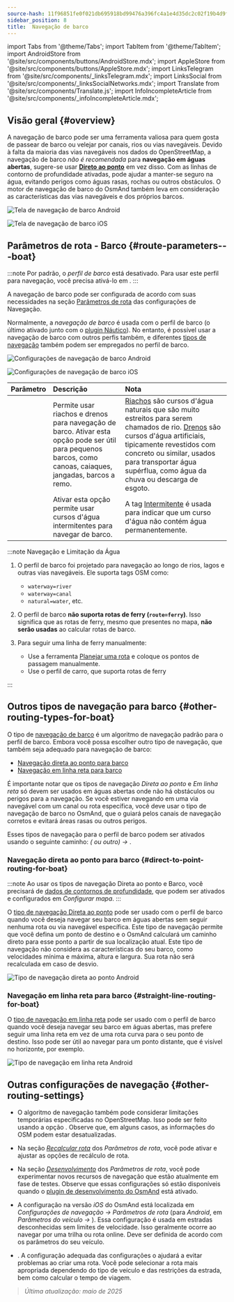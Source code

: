 ```yaml
---
source-hash: 11f96851fe0f021db695918bd99476a396fc4a1e4d35dc2c02f19b4d9f965751
sidebar_position: 8
title:  Navegação de barco
---
```

import Tabs from '@theme/Tabs';
import TabItem from '@theme/TabItem';
import AndroidStore from '@site/src/components/buttons/AndroidStore.mdx';
import AppleStore from '@site/src/components/buttons/AppleStore.mdx';
import LinksTelegram from '@site/src/components/_linksTelegram.mdx';
import LinksSocial from '@site/src/components/_linksSocialNetworks.mdx';
import Translate from '@site/src/components/Translate.js';
import InfoIncompleteArticle from '@site/src/components/_infoIncompleteArticle.mdx';



## Visão geral {#overview}

A navegação de barco pode ser uma ferramenta valiosa para quem gosta de passear de barco ou velejar por canais, rios ou vias navegáveis. Devido à falta da maioria das vias navegáveis nos dados do OpenStreetMap, a navegação de barco *não é recomendada* para **navegação em águas abertas**, sugere-se usar **[Direto ao ponto](#direct-to-point-routing-for-boat)** em vez disso. Com as linhas de contorno de profundidade ativadas, pode ajudar a manter-se seguro na água, evitando perigos como águas rasas, rochas ou outros obstáculos.
O motor de navegação de barco do OsmAnd também leva em consideração as características das vias navegáveis e dos próprios barcos.

<Tabs groupId="operating-systems" queryString="operating-systems">

<TabItem value="android" label="Android">

![Tela de navegação de barco Android](@site/static/img/navigation/boat/boat_navigation_android.png)

</TabItem>

<TabItem value="ios" label="iOS">

![Tela de navegação de barco iOS](@site/static/img/navigation/boat/boat_navigation_ios.png)

</TabItem>

</Tabs>

## Parâmetros de rota - Barco {#route-parameters---boat}

:::note
Por padrão, o *perfil de barco* está desativado. Para usar este perfil para navegação, você precisa ativá-lo em *<Translate android="true" ids="shared_string_menu,shared_string_settings,application_profiles"/>*.
:::

A navegação de barco pode ser configurada de acordo com suas necessidades na seção [Parâmetros de rota](../../navigation/guidance/navigation-settings.md#route-parameters) das configurações de Navegação.

Normalmente, a *navegação de barco* é usada com o perfil de barco (o último ativado junto com o [plugin Náutico](../../plugins/nautical-charts.md)). No entanto, é possível usar a navegação de barco com outros perfis também, e diferentes [tipos de navegação](#other-routing-types-for-boat) também podem ser empregados no perfil de barco.


<Tabs groupId="operating-systems" queryString="operating-systems">

<TabItem value="android" label="Android">


![Configurações de navegação de barco Android](@site/static/img/navigation/routing/boat_routing_andr.png)

</TabItem>

<TabItem value="ios" label="iOS">

![Configurações de navegação de barco iOS](@site/static/img/navigation/routing/boat_routing_ios.png)

</TabItem>

</Tabs>

| Parâmetro | Descrição | Nota |
|:------------|:---------------|:---------------|
| *<Translate android="true" ids="routing_attr_allow_streams_name"/>* | Permite usar riachos e drenos para navegação de barco. Ativar esta opção pode ser útil para pequenos barcos, como canoas, caiaques, jangadas, barcos a remo. | [Riachos](https://wiki.openstreetmap.org/wiki/Tag:waterway%3Dstream) são cursos d'água naturais que são muito estreitos para serem chamados de rio. [Drenos](https://wiki.openstreetmap.org/wiki/Tag:waterway%3Ddrain) são cursos d'água artificiais, tipicamente revestidos com concreto ou similar, usados para transportar água supérflua, como água da chuva ou descarga de esgoto.|
| *<Translate android="true" ids="routing_attr_allow_intermittent_name"/>* | Ativar esta opção permite usar cursos d'água intermitentes para navegar de barco. | A tag [Intermitente](https://wiki.openstreetmap.org/wiki/Key:intermittent) é usada para indicar que um curso d'água não contém água permanentemente. |


:::note Navegação e Limitação da Água

1. O perfil de barco foi projetado para navegação ao longo de rios, lagos e outras vias navegáveis. Ele suporta tags OSM como:
    - `waterway=river`
    - `waterway=canal`
    - `natural=water`, etc.

2. O perfil de barco **não suporta rotas de ferry (`route=ferry`)**. Isso significa que as rotas de ferry, mesmo que presentes no mapa, **não serão usadas** ao calcular rotas de barco.

3. Para seguir uma linha de ferry manualmente:

    - Use a ferramenta [Planejar uma rota](../../plan-route/create-route.md) e coloque os pontos de passagem manualmente.
    - Use o perfil de carro, que suporta rotas de ferry

:::

## Outros tipos de navegação para barco {#other-routing-types-for-boat}

O tipo de [navegação de barco](#route-parameters---boat) é um algoritmo de navegação padrão para o perfil de barco. Embora você possa escolher outro tipo de navegação, que também seja adequado para navegação de barco:

 - [Navegação direta ao ponto para barco](./boat-navigation.md#direct-to-point-routing-for-boat)
 - [Navegação em linha reta para barco](./boat-navigation.md#straight-line-routing-for-boat)

É importante notar que os tipos de navegação *Direta ao ponto* e *Em linha reta* só devem ser usados em águas abertas onde não há obstáculos ou perigos para a navegação. Se você estiver navegando em uma via navegável com um canal ou rota específica, você deve usar o tipo de navegação de barco no OsmAnd, que o guiará pelos canais de navegação corretos e evitará áreas rasas ou outros perigos.

Esses tipos de navegação para o perfil de barco podem ser ativados usando o seguinte caminho: *<Translate android="true" ids="shared_string_menu,shared_string_settings,configure_profile"/> (<Translate android="true" ids="app_mode_boat"/> ou outro) → <Translate android="true" ids="routing_settings_2,nav_type_hint"/>*.


### Navegação direta ao ponto para barco {#direct-to-point-routing-for-boat}

:::note
Ao usar os tipos de navegação Direta ao ponto e Barco, você precisará de [dados de contornos de profundidade](../../plugins/nautical-charts.md#nautical-map-style), que podem ser ativados e configurados em *Configurar mapa*.
:::

O [tipo de navegação Direta ao ponto](./direct-to-point-routing.md) pode ser usado com o perfil de barco quando você deseja navegar seu barco em águas abertas sem seguir nenhuma rota ou via navegável específica. Este tipo de navegação permite que você defina um ponto de destino e o OsmAnd calculará um caminho direto para esse ponto a partir de sua localização atual. Este tipo de navegação não considera as características do seu barco, como velocidades mínima e máxima, altura e largura. Sua rota não será recalculada em caso de desvio.

![Tipo de navegação direta ao ponto Android](@site/static/img/navigation/boat/direct_navigation_type_android.png)


### Navegação em linha reta para barco {#straight-line-routing-for-boat}

O [tipo de navegação em linha reta](./straight-line-routing) pode ser usado com o perfil de barco quando você deseja navegar seu barco em águas abertas, mas prefere seguir uma linha reta em vez de uma rota curva para o seu ponto de destino. Isso pode ser útil ao navegar para um ponto distante, que é visível no horizonte, por exemplo.

![Tipo de navegação em linha reta Android](@site/static/img/navigation/boat/straight_navigation_type_android.png)


## Outras configurações de navegação {#other-routing-settings}

- O algoritmo de navegação também pode considerar limitações temporárias especificadas no OpenStreetMap. Isso pode ser feito usando a opção *[<Translate android="true" ids="temporary_conditional_routing"/>](../routing/osmand-routing.md#consider-temporary-limitations)*. Observe que, em alguns casos, as informações do OSM podem estar desatualizadas.

- Na seção [*Recalcular rota*](../../navigation/guidance/navigation-settings.md#recalculate-route) dos *Parâmetros de rota*, você pode ativar e ajustar as opções de recálculo de rota.

- Na seção [*Desenvolvimento*](../guidance/navigation-settings.md#development-settings) dos *Parâmetros de rota*, você pode experimentar novos recursos de navegação que estão atualmente em fase de testes. Observe que essas configurações só estão disponíveis quando o [plugin de desenvolvimento do OsmAnd](../../plugins/development.md) está ativado.

- A configuração *[<Translate ios="true" ids="road_speeds"/>](../guidance/navigation-settings.md#road-speeds)* na versão *iOS* do OsmAnd está localizada em *Configurações de navegação → Parâmetros de rota* (para *Android*, em *Parâmetros do veículo → [<Translate android="true" ids="default_speed_setting_title"/>](../guidance/navigation-settings.md#default-speed--road-speeds)*). Essa configuração é usada em estradas desconhecidas sem limites de velocidade. Isso geralmente ocorre ao navegar por uma trilha ou rota online. Deve ser definida de acordo com os parâmetros do seu veículo.

- *[<Translate ios="true" ids="vehicle_parameters"/>](../guidance/navigation-settings.md#vehicle-parameters)*. A configuração adequada das configurações o ajudará a evitar problemas ao criar uma rota. Você pode selecionar a rota mais apropriada dependendo do tipo de veículo e das restrições da estrada, bem como calcular o tempo de viagem.

> *Última atualização: maio de 2025*